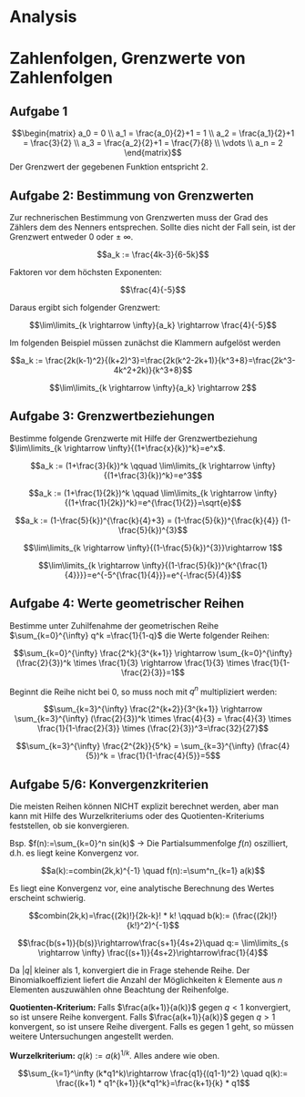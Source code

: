 Analysis
========

# Zahlenfolgen, Grenzwerte von Zahlenfolgen

## Aufgabe 1
$$\begin{matrix}
a_0 = 0 \\
a_1 = \frac{a_0}{2}+1 = 1 \\
a_2 = \frac{a_1}{2}+1 = \frac{3}{2} \\
a_3 = \frac{a_2}{2}+1 = \frac{7}{8} \\
\vdots \\
a_n = 2
\end{matrix}$$
Der Grenzwert der gegebenen Funktion entspricht 2.

## Aufgabe 2: Bestimmung von Grenzwerten

Zur rechnerischen Bestimmung von Grenzwerten muss der Grad des Zählers dem des Nenners entsprechen. Sollte dies nicht der Fall sein, ist der Grenzwert entweder $0$ oder $\pm \ \infty$.

$$a_k := \frac{4k-3}{6-5k}$$

Faktoren vor dem höchsten Exponenten:

$$\frac{4}{-5}$$

Daraus ergibt sich folgender Grenzwert:

$$\lim\limits_{k \rightarrow \infty}{a_k} \rightarrow \frac{4}{-5}$$

Im folgenden Beispiel müssen zunächst die Klammern aufgelöst werden

$$a_k := \frac{2k(k-1)^2}{(k+2)^3}=\frac{2k(k^2-2k+1)}{k^3+8}=\frac{2k^3-4k^2+2k)}{k^3+8}$$

$$\lim\limits_{k \rightarrow \infty}{a_k} \rightarrow 2$$

## Aufgabe 3: Grenzwertbeziehungen

Bestimme folgende Grenzwerte mit Hilfe der Grenzwertbeziehung $\lim\limits_{k \rightarrow \infty}{(1+\frac{x}{k})^k}=e^x$.

$$a_k := (1+\frac{3}{k})^k \qquad \lim\limits_{k \rightarrow \infty}{(1+\frac{3}{k})^k}=e^3$$

$$a_k := (1+\frac{1}{2k})^k \qquad \lim\limits_{k \rightarrow \infty}{(1+\frac{1}{2k})^k}=e^{\frac{1}{2}}=\sqrt{e}$$

$$a_k := (1-\frac{5}{k})^{\frac{k}{4}+3} =  (1-\frac{5}{k})^{\frac{k}{4}}  (1-\frac{5}{k})^{3}$$

$$\lim\limits_{k \rightarrow \infty}{(1-\frac{5}{k})^{3}}\rightarrow 1$$


$$\lim\limits_{k \rightarrow \infty}{(1-\frac{5}{k})^{k^{\frac{1}{4}}}}=e^{-5^{\frac{1}{4}}}=e^{-\frac{5}{4}}$$

## Aufgabe 4: Werte geometrischer Reihen

Bestimme unter Zuhilfenahme der geometrischen Reihe $\sum_{k=0}^{\infty} q^k =\frac{1}{1-q}$ die Werte folgender Reihen:

$$\sum_{k=0}^{\infty} \frac{2^k}{3^{k+1}} \rightarrow \sum_{k=0}^{\infty} (\frac{2}{3})^k \times \frac{1}{3} \rightarrow \frac{1}{3} \times \frac{1}{1-\frac{2}{3}}=1$$

Beginnt die Reihe nicht bei 0, so muss noch mit $q^n$ multipliziert werden:

$$\sum_{k=3}^{\infty} \frac{2^{k+2}}{3^{k+1}} \rightarrow \sum_{k=3}^{\infty} (\frac{2}{3})^k \times \frac{4}{3} = \frac{4}{3} \times \frac{1}{1-\frac{2}{3}} \times (\frac{2}{3})^3=\frac{32}{27}$$

$$\sum_{k=3}^{\infty} \frac{2^{2k}}{5^k} = \sum_{k=3}^{\infty} (\frac{4}{5})^k = \frac{1}{1-\frac{4}{5}}=5$$

## Aufgabe 5/6: Konvergenzkriterien

Die meisten Reihen können NICHT explizit berechnet werden, aber man kann mit Hilfe des Wurzelkriteriums oder des Quotienten-Kriteriums feststellen, ob sie konvergieren.

Bsp. $f(n):=\sum_{k=0}^n sin(k)$ -> Die Partialsummenfolge $f(n)$ oszilliert, d.h. es liegt keine Konvergenz vor.

$$a(k):=combin(2k,k)^{-1} \quad f(n):=\sum^n_{k=1} a(k)$$

Es liegt eine Konvergenz vor, eine analytische Berechnung des Wertes erscheint schwierig.

$$combin(2k,k)=\frac{(2k)!}{2k-k}! * k! \qquad b(k):= (\frac{(2k)!}{k!}^2)^{-1}$$

$$\frac{b(s+1)}{b(s)}\rightarrow\frac{s+1}{4s+2}\quad q:= \lim\limits_{s \rightarrow \infty} \frac{(s+1)}{4s+2}\rightarrow\frac{1}{4}$$

Da $\left|q\right|$ kleiner als $1$, konvergiert die in Frage stehende Reihe. Der Binomialkoeffizient liefert die Anzahl der Möglichkeiten $k$ Elemente aus $n$ Elementen auszuwählen ohne Beachtung der Reihenfolge.

**Quotienten-Kriterium:** Falls $\frac{a(k+1)}{a(k)}$ gegen $q<1$ konvergiert, so ist unsere Reihe konvergent. Falls $\frac{a(k+1)}{a(k)}$ gegen $q>1$ konvergent, so ist unsere Reihe divergent. Falls es gegen $1$ geht, so müssen weitere Untersuchungen angestellt werden.

**Wurzelkriterium:** $q(k):=a(k)^{1/k}$. Alles andere wie oben.

$$\sum_{k=1}^\infty (k*q1^k)\rightarrow \frac{q1}{(q1-1)^2} \quad q(k):= \frac{(k+1) * q1^{k+1}}{k*q1^k}=\frac{k+1}{k} * q1$$
